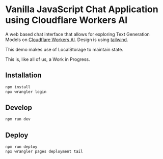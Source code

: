 # Vanilla JavaScript Chat Application using Cloudflare Workers AI

A web based chat interface that allows for exploring Text Generation Models on [Cloudflare Workers AI](https://developers.cloudflare.com/workers-ai/). Design is using [tailwind](https://tailwindcss.com/).

This demo makes use of LocalStorage to maintain state.

This is, like all of us, a Work in Progress.

## Installation

```bash
npm install
npx wrangler login
```

## Develop

```bash
npm run dev
```

## Deploy

```bash
npm run deploy
npx wrangler pages deployment tail
```
